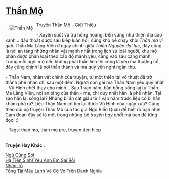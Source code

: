 <a href="https://utruyen.com/than-mo/5952/" title="Thần Mộ"><h1>Thần Mộ</h1></a><div style="display:table"><img align="right" style="float: left; padding: 10px;" src="https://utruyen.com/images/story/200x260/than-mo.jpg" alt="Thần Mộ">Truyện Thần Mộ - Giới Thiệu<p></p> - Xuyên suốt vũ trụ hồng hoang, bền vững như thiên địa cao xanh... dẫu thoát được sáu kiếp luân hồi, cũng khó bề chạy khỏi <em>Thần ma vi giới</em>. Thần Ma Lăng Viên ở ngay chính giữa <em>Thiên Nguyên đại lục</em>, đây cũng là nơi an táng những nhân vật mạnh nhất trong lịch sử loài người, khu mộ phần được phân loại theo cấp độ mạnh yếu, càng vào sâu càng mạnh. Trong mỗi ngôi mộ nếu không phải thần linh thì cũng là yêu ma thượng cổ, đây cũng chính là nơi thần thánh và ma quỷ yên nghỉ ngàn thu.<p></p> - Thần Nam, nhân vật chính của truyện, từ một thiên tài võ thuật đã trở thành phế nhân chỉ sau một đêm. Người con gái mà Thần Nam yêu quý nhất - Vũ Hinh chết thay cho mình... Sau 1 vạn năm, hắn bỗng sống lại từ Thần Ma Lăng Viên, nơi an táng của thần - ma, chỉ duy nhất hắn là phế nhân. Tại sao hắn lại sống lại? Những bí ẩn cất giấu từ 1 vạn năm trước liệu có bị hắn khám phá ra? Liệu Thần Nam có tìm lại được Vũ Hinh của ngày xưa? Cùng theo dõi bộ truyện Thần Mộ của tác giả Ngô Biển Quân để biết rõ bạn nhé! Cam đoan đây sẽ là một trong những bộ <em>truyện hay nhất</em> mà bạn đã từng đọc! :)<p></p> - Tags: than mo, than mo prc, truyen tien hiep</div><p><br><b>Truyện Hay Khác :</b></p><a href="https://utruyen.com/ngu-cung-soi/594/" alt="Ngủ Cùng Sói">Ngủ Cùng Sói</a><br/><a href="https://github.com/quanluxury/truyenhot/tree/master/truyenhay/18597/" alt="Hạ Tiên Sinh! Yêu Anh Em Sai Rồi">Hạ Tiên Sinh! Yêu Anh Em Sai Rồi</a><br/><a href="https://truyenngontinhay.wordpress.com/2019/10/03/nhan-to-2/" alt="Nhân Tổ">Nhân Tổ</a><br/><a href="https://github.com/quanluxury/truyenhot/tree/master/truyenhay/15974/" alt="Tổng Tài Máu Lạnh Và Cô Vợ Trên Danh Nghĩa">Tổng Tài Máu Lạnh Và Cô Vợ Trên Danh Nghĩa</a><br/>